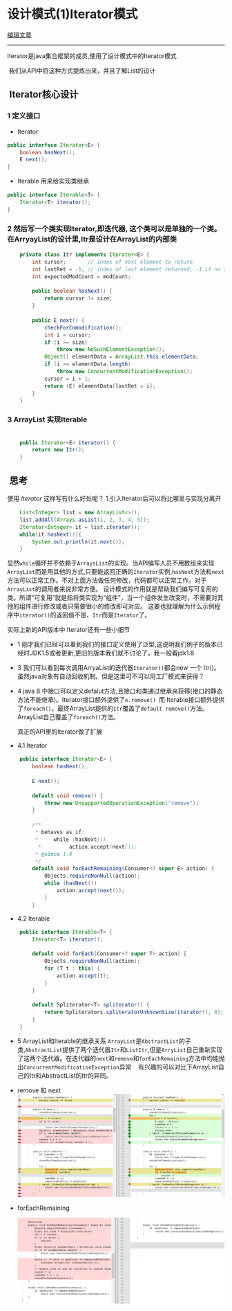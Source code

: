
# 设计模式(1)Iterator模式
[编辑文章](https://github.com/WilliamGai/WilliamGai.github.io/edit/master/java/%E8%AE%BE%E8%AE%A1%E6%A8%A1%E5%BC%8F%E4%B9%8B%E7%BE%8E(1)Iterator%E6%A8%A1%E5%BC%8F.md)  
  
---  
  
Iterator是java集合框架的成员,使用了设计模式中的Iterator模式
  
  我们从API中将这种方式提炼出来，并且了解List的设计
  
##  Iterator核心设计

### 1 定义接口

- Iterator
``` java
public interface Iterator<E> {
    boolean hasNext();
    E next();
}
```
- Iterable 用来给实现类继承
``` java
public interface Iterable<T> {
    Iterator<T> iterator();
}
```  

### 2 然后写一个类实现Iterator,即迭代器, 这个类可以是单独的一个类。在ArryayList的设计里,Itr是设计在ArrayList的内部类
``` java
    private class Itr implements Iterator<E> {
        int cursor;       // index of next element to return
        int lastRet = -1; // index of last element returned; -1 if no such
        int expectedModCount = modCount;

        public boolean hasNext() {
            return cursor != size;
        }

        public E next() {
            checkForComodification();
            int i = cursor;
            if (i >= size)
                throw new NoSuchElementException();
            Object[] elementData = ArrayList.this.elementData;
            if (i >= elementData.length)
                throw new ConcurrentModificationException();
            cursor = i + 1;
            return (E) elementData[lastRet = i];
        }
    }
```  

### 3 ArrayList 实现Iterable
``` java
    
    public Iterator<E> iterator() {
        return new Itr();
    }
```  

##  思考
使用 _Iterator_ 这样写有什么好处呢？
1.引入Iterator后可以将比哪里与实现分离开
``` java
    List<Integer> list = new ArrayList<>();
    list.addAll(Arrays.asList(1, 2, 3, 4, 5));
    Iterator<Integer> it = list.iterator();
	while(it.hasNext()){
		System.out.println(it.next());
	}
```
   显然`while`循环并不依赖于`ArraysList`的实现。当API编写人员不用数组来实现`ArrayList`而是用其他的方式,只要能返回正确的`Iterator`实例,`hasNext`方法和`next`方法可以正常工作。不对上面方法做任何修改，代码都可以正常工作。对于`ArrayList`的调用者来说非常方便。
   设计模式的作用就是帮助我们编写可复用的类。所谓“可复用”就是指将类实现为“组件”，当一个组件发生改变时，不需要对其他的组件进行修改或者只需要很小的修改即可对应。
这要也就理解为什么示例程序中`iterator()`的返回值不是、`Itr`而是`Iterator`了。

实际上新的API版本中
Iterator还有一些小细节

- 1 刚才我们已经可以看到我们的接口定义使用了泛型,这说明我们例子的版本已经时JDK1.5或者更新,更旧的版本我们就不讨论了。我一般看jdk1.8
- 3 我们可以看到每次调用ArryaList的迭代器`Iterator()`都会new 一个 Itr()。虽然java对象有自动回收机制。但是这里可不可以用工厂模式来获得？
- 4 java 8 中接口可以定义defalut方法,且接口和类通过继承来获得(接口的静态方法不能继承)。Iterator接口额外提供了`e.remove() `而 Iterable接口额外提供了`foreach()`。最终ArrayList提供的`Itr`覆盖了`default remove()`方法。ArrayList自己覆盖了`foreach()`方法。

  真正的API里的Iterator做了扩展
- 4.1 Iterator
``` java
    public interface Iterator<E> {
        boolean hasNext();

        E next();

        default void remove() {
            throw new UnsupportedOperationException("remove");
        }

        /**
         * behaves as if:
         *     while (hasNext())
          *         action.accept(next());
         * @since 1.8
         */
        default void forEachRemaining(Consumer<? super E> action) {
            Objects.requireNonNull(action);
            while (hasNext())
                action.accept(next());
        	}
    	}
```

- 4.2 Iterable
``` java
    public interface Iterable<T> {
        Iterator<T> iterator();

        default void forEach(Consumer<? super T> action) {
            Objects.requireNonNull(action);
            for (T t : this) {
                action.accept(t);
            }
        }

        default Spliterator<T> spliterator() {
            return Spliterators.spliteratorUnknownSize(iterator(), 0);
        }
    }
```
- 5 ArrayList和Iterable的继承关系
    `ArrayList`是`AbstractList`的子类,`AbstractList`提供了两个迭代器`Itr`和`ListItr`,但是`ArryList`自己重新实现了这两个迭代器。在迭代器的`next`和`remove`和`forEachRemaining`方法中均能抛出`ConcurrentModificationException`异常
    有兴趣的可以对比下ArrayList自己的Itr和AbstractList的Itr的异同。
          
- remove 和 next
    ![image](image/gof_iterator_01.PNG)
      
- forEachRemaining
  
  
    ![image](image/gof_iterator_02.PNG)
